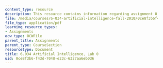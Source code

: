 ```yaml
---
content_type: resource
description: This resource contains information regarding assignment 0.
file: /media/courses/6-034-artificial-intelligence-fall-2010/0ce8f3b6f43d7048e23c6327aa6eb036_MIT6_034F10_lab0.pdf
file_type: application/pdf
learning_resource_types:
- Assignments
ocw_type: OCWFile
parent_title: Assignments
parent_type: CourseSection
resourcetype: Document
title: 6.034 Artificial Intelligence, Lab 0
uid: 0ce8f3b6-f43d-7048-e23c-6327aa6eb036
---
```

